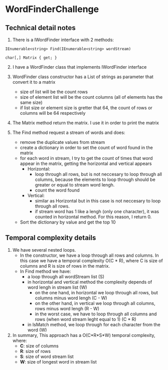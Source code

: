 # WordFinderChallenge

## Technical detail notes

1. There is a IWordFinder interface with 2 methods: 
```
IEnumerable<string> Find(IEnumerable<string> wordStream)

char[,] Matrix { get; }
```
2. I have a WordFinder class that implements IWordFinder interface

3. WordFinder class constructor has a List of strings as parameter that convert it to a matrix
   - size of list will be the count rows
   - size of element list will be the count columns (all of elements has the same size)
   - if list size or element size is gretter that 64, the count of rows or columns will be 64 respectively

4. The Matrix method return the matrix. I use it in order to print the matrix

5. The Find method request a stream of words and does:
	 - remove the duplicate values from stream
	 - create a dictionary in order to set the count of word found in the matrix
	 - for each word in stream, I try to get the count of times that word appear in the matrix, getting the horizontal and vertical appears
		 - Horizontal: 
			 - loop through all rows, but is not neccesary to loop through all columns, because the elements to loop through should be greater or equal to stream word lengh.
			 - count the word found
		 - Vertical: 
			 - similar as Horizontal but in this case is not neccesary to loop through all rows.
			 - if stream word has 1 like a lengh (only one character), it was counted in horizontal method. For this reason, I return 0.
	 - Sort the dictionary by value and get the top 10
		
## Temporal complexity details
1. We have several nested loops.
	 - In the constructor, we have a loop through all rows and columns. In this case we have a temporal complexity O(C \* R), where C is size of columns and R is size of rows in the matrix.
	 - In Find method we have:
		 - a loop through all wordStream list (S)
		 - in horizontal and vertical method the complexity depends of word lengh in stream list (W)
			 - on the one hand, in horizontal we loop through all rows, but columns minus word lengh (C - W)
			 - on the other hand, in vertical we loop through all columns, rows minus word lengh (R - W)
			 - in the worst case, we have to loop through all columns and rows (when word stream leght equal to 1) (C \* R)
		 - in IsMatch method, we loop through for each character from the word (W)
2. In summary, This approach has a O(C\*R\*S\*W) temporal complexity, where:
   - **C**: size of columns
   - **R**: size of rows
   - **S**: size of word stream list
   - **W**: size of longest word in stream list
